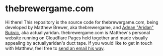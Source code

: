 # thebrewergame.com

Hi there! This repository is the source code for thebrewergame.com, being developed by Matthew Brewer, aka thebrewergame, and [Adnan "Aridan" Bukvic](https://aridan.net/), aka actuallyaridan. thebrewergame.com is Matthew's personal website running on Cloudflare Pages held together and made visually appealing by actuallyaridan's duct tape. If you would like to get in touch with Matthew, feel free to [send an email his way](mailto:hello@thebrewergame.com).
